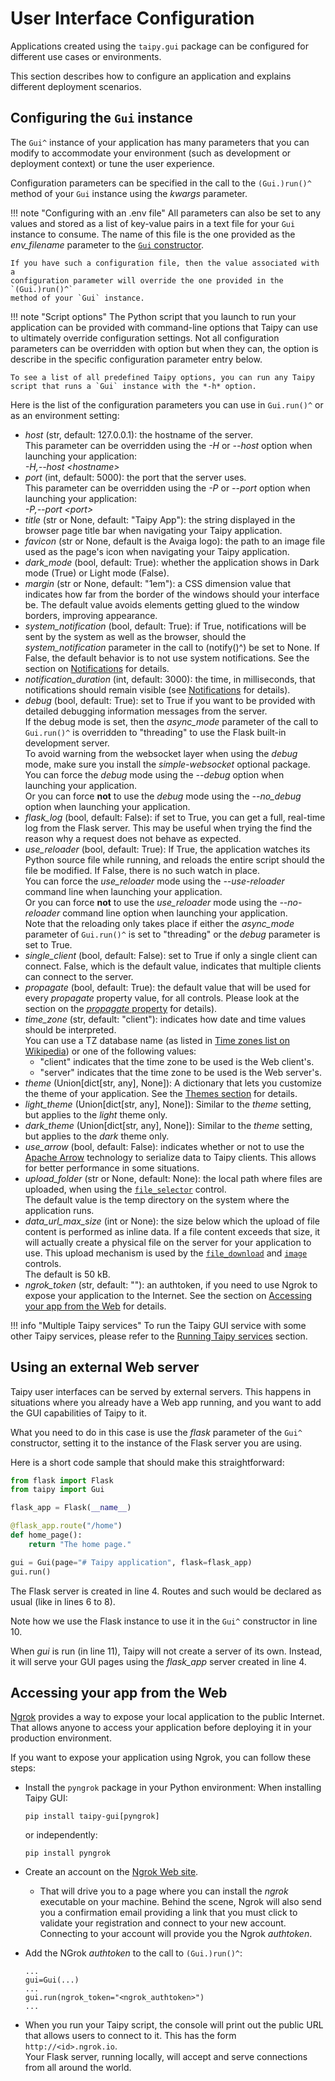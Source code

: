 # User Interface Configuration

Applications created using the `taipy.gui` package can be configured
for different use cases or environments.

This section describes how to configure an application and
explains different deployment scenarios.

## Configuring the `Gui` instance

The `Gui^` instance of your application has many parameters that
you can modify to accommodate your environment (such as development
or deployment context) or tune the user experience.

Configuration parameters can be specified in the call to the `(Gui.)run()^`
method of your `Gui` instance using the *kwargs* parameter.

!!! note "Configuring with an .env file"
    All parameters can also be set to any values and stored as a list of key-value
    pairs in a text file for your `Gui` instance to consume. The name of this file
    is the one provided as the _env_filename_ parameter to the
    [`Gui` constructor](Gui.__init__()^).

    If you have such a configuration file, then the value associated with a
    configuration parameter will override the one provided in the `(Gui.)run()^`
    method of your `Gui` instance.

!!! note "Script options"
    The Python script that you launch to run your application can
    be provided with command-line options that Taipy can use to ultimately
    override configuration settings. Not all configuration parameters can be
    overridden with option but when they can, the option is describe in the
    specific configuration parameter entry below.

    To see a list of all predefined Taipy options, you can run any Taipy
    script that runs a `Gui` instance with the *-h* option.

Here is the list of the configuration parameters you can use in
`Gui.run()^` or as an environment setting:

   - *host* (str, default: 127.0.0.1): the hostname of the server.<br/>
     This parameter can be overridden using the *-H* or *--host* option
     when launching your application:<br/>
     *-H,--host &lt;hostname>*
   - *port* (int, default: 5000): the port that the server uses.<br/>
     This parameter can be overridden using the *-P* or *--port* option
     when launching your application:<br/>
     *-P,--port &lt;port>*
   - *title* (str or None, default: "Taipy App"): the string displayed in the browser page
     title bar when navigating your Taipy application.
   - *favicon* (str or None, default is the Avaiga logo): the path to an image file used
     as the page's icon when navigating your Taipy application.
   - *dark_mode* (bool, default: True): whether the application shows in Dark mode (True)
     or Light mode (False).
   - *margin* (str or None, default: "1em"): a CSS dimension value that indicates how far
     from the border of the windows should your interface be. The default value avoids
     elements getting glued to the window borders, improving appearance.
   - *system_notification* (bool, default: True): if True, notifications will be sent by
     the system as well as the browser, should the *system_notification* parameter in the
     call to (notify()^) be set to None. If False, the default behavior is to not use
     system notifications. See the section on [Notifications](notifications.md) for details.
   - *notification_duration* (int, default: 3000): the time, in milliseconds, that
     notifications should remain visible (see [Notifications](notifications.md) for
     details).
   - *debug* (bool, default: True): set to True if you want to be provided with detailed
     debugging information messages from the server.<br/>
     If the debug mode is set, then the *async_mode* parameter of the call to `Gui.run()^`
     is overridden to "threading" to use the Flask built-in development server.<br/>
     To avoid warning from the websocket layer when using the *debug* mode, make sure
     you install the *simple-websocket* optional package.<br/>
     You can force the *debug* mode using the *--debug* option when launching
     your application.<br/>
     Or you can force **not** to use the *debug* mode using the *--no_debug* option
     when launching your application.
   - *flask_log* (bool, default: False): if set to True, you can get a full, real-time
     log from the Flask server. This may be useful when trying the find the reason why
     a request does not behave as expected.
   - *use_reloader* (bool, default: True): If True, the application watches its Python
     source file while running, and reloads the entire script should the file be
     modified. If False, there is no such watch in place.<br/>
     You can force the *use_reloader* mode using the *--use-reloader* command line when
     launching your application.<br/>
     Or you can force **not** to use the *use_reloader* mode using the *--no-reloader*
     command line option when launching your application.<br/>
     Note that the reloading only takes place if either the *async_mode* parameter of
     `Gui.run()^` is set to "threading" or the *debug* parameter is set to True.
   - *single_client* (bool, default: False): set to True if only a single client can
     connect. False, which is the default value, indicates that multiple clients can
     connect to the server.
   - *propagate* (bool, default: True): the default value that will be used for every
     *propagate* property value, for all controls. Please look at the section on the
     [*propagate* property](viselements/#the-propagate-property) for details).
   - *time_zone* (str, default: "client"): indicates how date and time values should be
     interpreted.<br/>
     You can use a TZ database name (as listed in [Time zones list on Wikipedia](https://en.wikipedia.org/wiki/List_of_tz_database_time_zones))
     or one of the following values:
     - "client" indicates that the time zone to be used is the Web client's.
     - "server" indicates that the time zone to be used is the Web server's.
   - *theme* (Union[dict[str, any], None]): A dictionary that lets you customize
     the theme of your application. See the [Themes section](styling.md/#themes) for
     details.
   - *light_theme* (Union[dict[str, any], None]): Similar to the *theme* setting,
     but applies to the _light_ theme only.
   - *dark_theme* (Union[dict[str, any], None]):  Similar to the *theme* setting,
     but applies to the *dark* theme only.
   - *use_arrow* (bool, default: False): indicates whether or not to use the
     [Apache Arrow](https://arrow.apache.org/) technology to serialize data to Taipy
     clients. This allows for better performance in some situations.
   - *upload_folder* (str or None, default: None): the local path where files are uploaded,
     when using the [`file_selector`](viselements/file_selector.md) control.<br/>
     The default value is the temp directory on the system where the application runs.
   - *data_url_max_size* (int or None): the size below which the upload of file content is
     performed as inline data. If a file content exceeds that size, it will actually create
     a physical file on the server for your application to use. This upload mechanism is
     used by the [`file_download`](viselements/file_download.md) and [`image`](viselements/image.md) controls.<br/>
     The default is 50 kB.
   - *ngrok_token* (str, default: ""): an authtoken, if you need to use Ngrok to expose
     your application to the Internet. See the section on
     [Accessing your app from the Web](#accessing-your-app-from-the-web) for details.

!!! info "Multiple Taipy services"
   To run the Taipy GUI service with some other Taipy services, please refer to the
   [Running Taipy services](../running_services/index.md) section.

## Using an external Web server

Taipy user interfaces can be served by external servers. This happens in situations
where you already have a Web app running, and you want to add the GUI capabilities
of Taipy to it.

What you need to do in this case is use the *flask* parameter of the `Gui^` constructor,
setting it to the instance of the Flask server you are using.

Here is a short code sample that should make this straightforward:

```py linenums="1"
from flask import Flask
from taipy import Gui

flask_app = Flask(__name__)

@flask_app.route("/home")
def home_page():
    return "The home page."

gui = Gui(page="# Taipy application", flask=flask_app)
gui.run()
```

The Flask server is created in line 4. Routes and such would be declared
as usual (like in lines 6 to 8).

Note how we use the Flask instance to use it in the `Gui^` constructor in
line 10.

When *gui* is run (in line 11), Taipy will not create a server of its own.
Instead, it will serve your GUI pages using the *flask_app* server created
in line 4.

## Accessing your app from the Web

[Ngrok](https://ngrok.com/) provides a way to expose your local application
to the public Internet. That allows anyone to access your application
before deploying it in your production environment.

If you want to expose your application using Ngrok, you can follow these
steps:

- Install the `pyngrok` package in your Python environment:
  When installing Taipy GUI:
  ```
  pip install taipy-gui[pyngrok]
  ```
  or independently:
  ```
  pip install pyngrok
  ```
- Create an account on the [Ngrok Web site](https://ngrok.com/).
   - That will drive you to a page where you can install the *ngrok* executable
     on your machine. Behind the scene, Ngrok will also send you a confirmation
     email providing a link that you must click to validate your
     registration and connect to your new account.<br/>
     Connecting to your account will provide you the Ngrok *authtoken*.

- Add the NGrok *authtoken* to the call to `(Gui.)run()^`:
    ```
    ...
    gui=Gui(...)
    ...
    gui.run(ngrok_token="<ngrok_authtoken>")
    ...
    ```
- When you run your Taipy script, the console will print out the public URL that
  allows users to connect to it. This has the form `http://<id>.ngrok.io`.<br/>
  Your Flask server, running locally, will accept and serve connections from all
  around the world.
